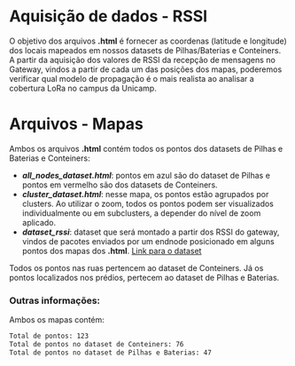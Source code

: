 # Aquisição de dados - RSSI

O objetivo dos arquivos **.html** é fornecer as coordenas (latitude e longitude) dos locais mapeados em nossos datasets de Pilhas/Baterias e Conteiners. A partir da aquisição dos valores de RSSI da recepção de mensagens no Gateway, vindos a partir de cada um das posições dos mapas, poderemos verificar qual modelo de propagação é o mais realista ao analisar a cobertura LoRa no campus da Unicamp.


# Arquivos - Mapas

Ambos os arquivos **.html** contém todos os pontos dos datasets de Pilhas e Baterias e Conteiners:

- **_all_nodes_dataset.html_**: pontos em azul são do dataset de Pilhas e pontos em vermelho são dos datasets de Conteiners.
- **_cluster_dataset.html_**: nesse mapa, os pontos estão agrupados por clusters. Ao utilizar o zoom, todos os pontos podem ser visualizados individualmente ou em subclusters, a depender do nível de zoom aplicado.
- **_dataset_rssi_**: dataset que será montado a partir dos RSSI do gateway, vindos de pacotes enviados por um endnode posicionado em alguns pontos dos mapas dos **.html**. [Link para o dataset](https://docs.google.com/spreadsheets/d/1u8dD__Z0yxiDYEFKSOTMfDRplLIBHsaj-2D8jHnDvXU/edit?usp=sharing)

Todos os pontos nas ruas pertencem ao dataset de Conteiners. Já os pontos localizados nos prédios, pertecem ao dataset de Pilhas e Baterias.


### Outras informações:

Ambos os mapas contém:
```bash
Total de pontos: 123
Total de pontos no dataset de Conteiners: 76
Total de pontos no dataset de Pilhas e Baterias: 47

```